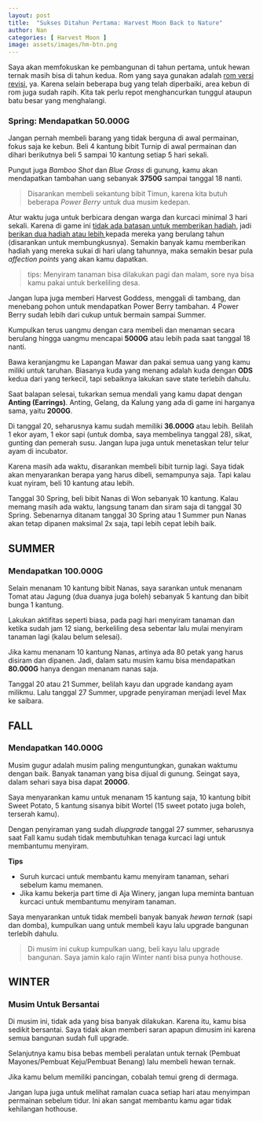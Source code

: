 ```yaml
---
layout: post
title:  "Sukses Ditahun Pertama: Harvest Moon Back to Nature"
author: Nan
categories: [ Harvest Moon ]
image: assets/images/hm-btn.png
---
```


Saya akan memfokuskan ke pembangunan di tahun pertama, untuk hewan ternak masih bisa di tahun kedua.
Rom yang saya gunakan adalah <u>rom versi revisi</u>, ya. Karena selain beberapa bug yang telah diperbaiki, area kebun di rom juga sudah rapih. Kita tak perlu repot menghancurkan tunggul ataupun batu besar yang menghalangi.


### Spring: Mendapatkan 50.000G   

Jangan pernah membeli barang yang tidak berguna di awal permainan, fokus saja ke kebun. Beli 4 kantung bibit Turnip di awal permainan dan dihari berikutnya beli 5 sampai 10 kantung setiap 5 hari sekali.

Pungut juga *Bamboo Shot* dan *Blue Grass* di gunung, kamu akan mendapatkan tambahan uang sebanyak **3750G** sampai tanggal 18 nanti.

> Disarankan membeli sekantung bibit Timun, karena kita butuh beberapa *Power Berry* untuk dua musim kedepan.

Atur waktu juga untuk berbicara dengan warga dan kurcaci minimal 3 hari sekali.
Karena di game ini <u>tidak ada batasan untuk memberikan hadiah</u>, jadi <u>berikan dua hadiah atau lebih </u> kepada mereka yang berulang tahun (disarankan untuk membungkusnya).
Semakin banyak kamu memberikan hadiah yang mereka sukai di hari ulang tahunnya, maka semakin besar pula _affection points_ yang akan kamu dapatkan.

> tips: Menyiram tanaman bisa dilakukan pagi dan malam, sore nya bisa kamu pakai untuk berkeliling desa.

Jangan lupa juga memberi Harvest Goddess, menggali di tambang, dan menebang pohon untuk mendapatkan Power Berry tambahan.
4 Power Berry sudah lebih dari cukup untuk bermain sampai Summer.

Kumpulkan terus uangmu dengan cara membeli dan menaman secara berulang hingga uangmu mencapai **5000G** atau lebih pada saat tanggal 18 nanti.

Bawa keranjangmu ke Lapangan Mawar dan pakai semua uang yang kamu miliki untuk taruhan.
Biasanya kuda yang menang adalah kuda dengan **ODS** kedua dari yang terkecil, tapi sebaiknya lakukan save state terlebih dahulu.

Saat balapan selesai, tukarkan semua mendali yang kamu dapat dengan **Anting (Earrings)**.
Anting, Gelang, da Kalung yang ada di game ini harganya sama, yaitu **2000G**.

Di tanggal 20, seharusnya kamu sudah memiliki **36.000G** atau lebih. Belilah 1 ekor ayam, 1 ekor sapi (untuk domba, saya membelinya tanggal 28), sikat, gunting dan pemerah susu. Jangan lupa juga untuk menetaskan telur telur ayam di incubator.

Karena masih ada waktu, disarankan membeli bibit turnip lagi. Saya tidak akan menyarankan berapa yang harus dibeli, semampunya saja. Tapi kalau kuat nyiram, beli 10 kantung atau lebih.

Tanggal 30 Spring, beli bibit Nanas di Won sebanyak 10 kantung. Kalau memang masih ada waktu, langsung tanam dan siram saja di tanggal 30 Spring.
Sebenarnya ditanam tanggal 30 Spring atau 1 Summer pun Nanas akan tetap dipanen maksimal 2x saja, tapi lebih cepat lebih baik.

## SUMMER
### Mendapatkan 100.000G

Selain menanam 10 kantung bibit Nanas, saya sarankan untuk menanam Tomat atau Jagung (dua duanya juga boleh) sebanyak 5 kantung dan bibit bunga 1 kantung.

Lakukan aktifitas seperti biasa, pada pagi hari menyiram tanaman dan ketika sudah jam 12 siang, berkeliling desa sebentar lalu mulai menyiram tanaman lagi (kalau belum selesai).

Jika kamu menanam 10 kantung Nanas, artinya ada 80 petak yang harus disiram dan dipanen. Jadi, dalam satu musim kamu bisa mendapatkan **80.000G** hanya dengan menanam nanas saja.

Tanggal 20 atau 21 Summer, belilah kayu dan upgrade kandang ayam milikmu. Lalu tanggal 27 Summer, upgrade penyiraman menjadi level Max ke saibara.


## FALL 
### Mendapatkan 140.000G 
Musim gugur adalah musim paling menguntungkan, gunakan waktumu dengan baik.
Banyak tanaman yang bisa dijual di gunung. Seingat saya, dalam sehari saya bisa dapat **2000G**.

Saya menyarankan kamu untuk menanam 15 kantung saja, 10 kantung bibit Sweet Potato, 5 kantung sisanya bibit Wortel (15 sweet potato juga boleh, terserah kamu).

Dengan penyiraman yang sudah *diupgrade* tanggal 27 summer, seharusnya saat Fall kamu sudah tidak membutuhkan tenaga kurcaci lagi untuk membantumu menyiram.

**Tips**
* Suruh kurcaci untuk membantu kamu menyiram tanaman, sehari sebelum kamu memanen.
* Jika kamu bekerja part time di Aja Winery, jangan lupa meminta bantuan kurcaci untuk membantumu menyiram tanaman.

Saya menyarankan untuk tidak membeli banyak banyak *hewan ternak* (sapi dan domba), kumpulkan uang untuk membeli kayu lalu upgrade bangunan terlebih dahulu.

> Di musim ini cukup kumpulkan uang, beli kayu lalu upgrade bangunan. Saya jamin kalo rajin Winter nanti bisa punya hothouse.


## WINTER 
### Musim Untuk Bersantai 
Di musim ini, tidak ada yang bisa banyak dilakukan. Karena itu, kamu bisa sedikit bersantai.
Saya tidak akan memberi saran apapun dimusim ini karena semua bangunan sudah full upgrade.

Selanjutnya kamu bisa bebas membeli peralatan untuk ternak (Pembuat Mayones/Pembuat Keju/Pembuat Benang) lalu membeli hewan ternak.

Jika kamu belum memiliki pancingan, cobalah temui greng di dermaga.

Jangan lupa juga untuk melihat ramalan cuaca setiap hari atau menyimpan permainan sebelum tidur. Ini akan sangat membantu kamu agar tidak kehilangan hothouse.
